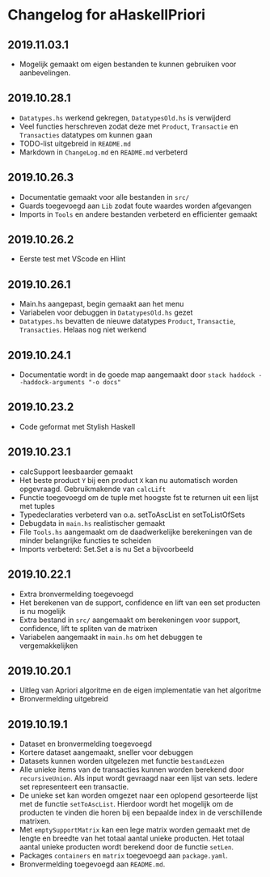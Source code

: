 # Changelog for aHaskellPriori

## 2019.11.03.1
- Mogelijk gemaakt om eigen bestanden te kunnen gebruiken voor aanbevelingen.

## 2019.10.28.1

- `Datatypes.hs` werkend gekregen, `DatatypesOld.hs` is verwijderd
- Veel functies herschreven zodat deze met `Product`, `Transactie` en `Transacties` datatypes om kunnen gaan
- TODO-list uitgebreid in `README.md`
- Markdown in `ChangeLog.md` en `README.md` verbeterd

## 2019.10.26.3

- Documentatie gemaakt voor alle bestanden in `src/`
- Guards toegevoegd aan `Lib` zodat foute waardes worden afgevangen
- Imports in `Tools` en andere bestanden verbeterd en efficienter gemaakt

## 2019.10.26.2

- Eerste test met VScode en Hlint

## 2019.10.26.1

- Main.hs aangepast, begin gemaakt aan het menu
- Variabelen voor debuggen in `DatatypesOld.hs` gezet
- `Datatypes.hs` bevatten de nieuwe datatypes `Product`, `Transactie`, `Transacties`. Helaas nog niet werkend

## 2019.10.24.1

- Documentatie wordt in de goede map aangemaakt door `stack haddock --haddock-arguments "-o docs"`

## 2019.10.23.2

- Code geformat met Stylish Haskell

## 2019.10.23.1

- calcSupport leesbaarder gemaakt
- Het beste product `Y` bij een product `X` kan nu automatisch worden opgevraagd. Gebruikmakende van `calcLift`
- Functie toegevoegd om de tuple met hoogste fst te returnen uit een lijst met tuples
- Typedeclaraties verbeterd van o.a. setToAscList en setToListOfSets
- Debugdata in `main.hs` realistischer gemaakt
- File `Tools.hs` aangemaakt om de daadwerkelijke berekeningen van de minder belangrijke functies te scheiden
- Imports verbeterd: Set.Set a is nu Set a bijvoorbeeld 

## 2019.10.22.1

- Extra bronvermelding toegevoegd
- Het berekenen van de support, confidence en lift van een set producten is nu mogelijk
- Extra bestand in `src/` aangemaakt om berekeningen voor support, confidence, lift te spliten van de matrixen
- Variabelen aangemaakt in `main.hs` om het debuggen te vergemakkelijken

## 2019.10.20.1

- Uitleg van Apriori algoritme en de eigen implementatie van het algoritme
- Bronvermelding uitgebreid

## 2019.10.19.1

- Dataset en bronvermelding toegevoegd
- Kortere dataset aangemaakt, sneller voor debuggen
- Datasets kunnen worden uitgelezen met functie `bestandLezen`
- Alle unieke items van de transacties kunnen worden berekend door `recursiveUnion`.
Als input wordt gevraagd naar een lijst van sets. Iedere set representeert een transactie.
- De unieke set kan worden omgezet naar een oplopend gesorteerde lijst met de functie `setToAscList`.
Hierdoor wordt het mogelijk om de producten te vinden die horen bij een bepaalde index in de
verschillende matrixen.
- Met `emptySupportMatrix` kan een lege matrix worden gemaakt met de lengte en breedte van het totaal
aantal unieke producten. Het totaal aantal unieke producten wordt berekend door de functie `setLen`.
- Packages `containers` en `matrix` toegevoegd aan `package.yaml`.
- Bronvermelding toegevoegd aan `README.md`.